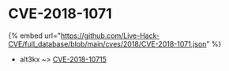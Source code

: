 # CVE-2018-1071
{% embed url="https://github.com/Live-Hack-CVE/full_database/blob/main/cves/2018/CVE-2018-1071.json" %}

* alt3kx ~> [CVE-2018-10715](https://www.alice-snow.ru/2018/database/cve-2018-1071/cve-2018-10715-alt3kx)
